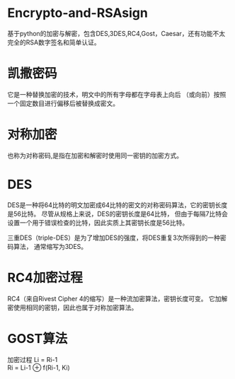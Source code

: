 # Encrypto-and-RSAsign
基于python的加密与解密，包含DES,3DES,RC4,Gost，Caesar，还有功能不太完全的RSA数字签名和简单认证。
# 凯撒密码
它是一种替换加密的技术，明文中的所有字母都在字母表上向后
（或向前）按照一个固定数目进行偏移后被替换成密文。

# 对称加密
也称为对称密码,是指在加密和解密时使用同一密钥的加密方式。


# DES
DES是一种将64比特的明文加密成64比特的密文的对称密码算法，它的密钥长度是56比特。
尽管从规格上来说，DES的密钥长度是64比特，
但由于每隔7比特会设置一个用于错误检查的比特，因此实质上其密钥长度是56比特。


三重DES（triple-DES）是为了增加DES的强度，将DES重复3次所得到的一种密码算法，
通常缩写为3DES。


# RC4加密过程
RC4（来自Rivest Cipher 4的缩写）是一种流加密算法，密钥长度可变。
它加解密使用相同的密钥，因此也属于对称加密算法。

# GOST算法
加密过程
Li = Ri-1  
Ri = Li-1 ⊕ f(Ri-1, Ki)
